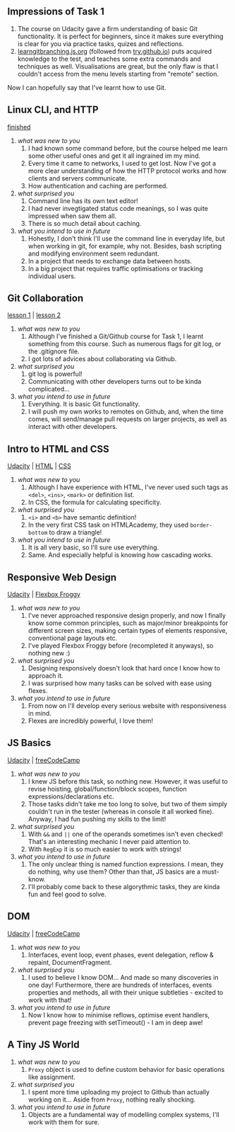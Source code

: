 ## Impressions of Task 1

1. The course on Udacity gave a firm understanding of basic Git functionality. It is perfect for
   beginners, since it makes sure everything is clear for you via practice tasks, quizes and reflections.
2. [learngitbranching.js.org](http://learngitbranching.js.org) (followed from [try.github.io](http://try.github.io))
   puts acquired knowledge to the test, and teaches some extra commands and techniques as well.
   Visualisations are great, but the only flaw is that I couldn't access from the menu levels
   starting from "remote" section.

Now I can hopefully say that I've learnt how to use Git.


## Linux CLI, and HTTP
[finished](task_linux_cli/finished.png)
1. *what was new to you*
   1. I had known some command before, but the course helped me learn some other useful ones
      and get it all ingrained im my mind.
   2. Every time it came to networks, I used to get lost. Now I've got a more clear understanding
      of how the HTTP protocol works and how clients and servers communicate.
   3. How authentication and caching are performed.
2. *what surprised you*
   1. Command line has its own text editor!
   2. I had never invegtigated status code meanings, so I was quite impressed when saw them all.
   3. There is so much detail about caching.
3. *what you intend to use in future*
   1. Hohestly, I don't think I'll use the command line in everyday life, but when working in git,
      for example, why not. Besides, bash scripting and modifying environment seem redundant.
   2. In a project that needs to exchange data between hosts.
   3. In a big project that requires traffic optimisations or tracking individual users.


## Git Collaboration
[lesson 1](task_git_collaboration/ud123.png) |
[lesson 2](task_git_collaboration/ud456.png)
1. *what was new to you*
   1. Although I've finished a Git/Github course for Task 1, I learnt something from this course.
      Such as numerous flags for git log, or the .gitignore file.
   2. I got lots of advices about collaborating via Github.
2. *what surprised you*
   1. git log is powerful!
   2. Communicating with other developers turns out to be kinda complicated...
3. *what you intend to use in future*
   1. Everything. It is basic Git functionality.
   2. I will push my own works to remotes on Github, and, when the time comes, will send/manage
      pull requests on larger projects, as well as interact with other developers.


## Intro to HTML and CSS
[Udacity](task_html_css_intro/ud001.png) |
[HTML](task_html_css_intro/html.png) |
[CSS](task_html_css_intro/css.png)
1. *what was new to you*
   1. Although I have experience with HTML, I've never used such tags as `<del>`, `<ins>`, `<mark>` or
      definition list.
   2. In CSS, the formula for calculating specificity.
2. *what surprised you*
   1. `<i>` and `<b>` have semantic definition!
   2. In the very first CSS task on HTMLAcademy, they used `border-bottom` to draw a triangle!
3. *what you intend to use in future*
   1. It is all very basic, so I'll sure use everything.
   2. Same. And especially helpful is knowing how cascading works.


## Responsive Web Design
[Udacity](task_responsive_web_design/ud893.png) |
[Flexbox Froggy](task_responsive_web_design/flexboxfroggy.png)
1. *what was new to you*
   1. I've never approached responsive design properly, and now I finally know some common principles,
      such as major/minor breakpoints for different screen sizes, making certain types of elements
      responsive, conventional page layouts etc.
   2. I've played Flexbox Froggy before (recompleted it anyways), so nothing new :)
2. *what surprised you*
   1. Designing responsively doesn't look that hard once I know how to approach it.
   2. I was surprised how many tasks can be solved with ease using flexes.
3. *what you intend to use in future*
   1. From now on I'll develop every serious website with responsiveness in mind.
   2. Flexes are incredibly powerful, I love them!

## JS Basics
[Udacity](task_js_basics/ud803.png) |
[freeCodeCamp](task_js_basics/freeCodeCamp.png)
1. *what was new to you*
   1. I knew JS before this task, so nothing new. However, it was useful to revise hoisting,
      global/function/block scopes, function expressions/declarations etc.
   2. Those tasks didn't take me too long to solve, but two of them simply couldn't run in the
      tester (whereas in console it all worked fine). Anyway, I had fun pushing my skills to the limit!
2. *what surprised you*
   1. With `&&` and `||` one of the operands sometimes isn't even checked! That's an interesting
      mechanic I never paid attention to.
   2. With `RegExp` it is so much easier to work with strings!
3. *what you intend to use in future*
   1. The only unclear thing is named function expressions. I mean, they do nothing, why use them?
      Other than that, JS basics are a must-know.
   2. I'll probably come back to these algorythmic tasks, they are kinda fun and feel good to solve.

## DOM
[Udacity](task_js_dom/ud117.png) |
[freeCodeCamp](task_js_dom/freeCodeCamp.png)
1. *what was new to you*
   1. Interfaces, event loop, event phases, event delegation, reflow & repaint, DocumentFragment.
2. *what surprised you*
   1. I used to believe I know DOM... And made so many discoveries in one day! Furthermore, there
      are hundreds of interfaces, events properties and methods, all with their unique subtleties -
      excited to work with that!
3. *what you intend to use in future*
   1. Now I know how to minimise reflows, optimise event handlers, prevent page freezing with
      setTimeout() - I am in deep awe!

## A Tiny JS World
1. *what was new to you*
   1. `Proxy` object is used to define custom behavior for basic operations like assignment.
2. *what surprised you*
   1. I spent more time uploading my project to Github than actually working on it... Aside from
      `Proxy`, nothing really shocking.
3. *what you intend to use in future*
   1. Objects are a fundamental way of modelling complex systems, I'll work with them for sure.
